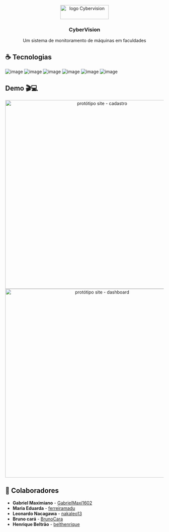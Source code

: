 <p align="center">
    <img 
      src="https://i.imgur.com/IocV0nM.png"
      alt="logo Cybervision" 
      width="154" 
      height="45"
    />
</p>

<h3 align="center">CyberVision</h3>
<p align="center">Um sistema de monitoramento de máquinas em faculdades</p>

## ☕ Tecnologias

![image](https://img.shields.io/badge/JavaScript-F7DF1E?style=for-the-badge&logo=javascript&logoColor=black)
![image](https://img.shields.io/badge/Node.js-43853D?style=for-the-badge&logo=node.js&logoColor=white)
![image](https://img.shields.io/badge/HTML5-E34F26?style=for-the-badge&logo=html5&logoColor=white)
![image](https://img.shields.io/badge/CSS3-1572B6?style=for-the-badge&logo=css3&logoColor=white)
![image](https://img.shields.io/badge/Java-ED8B00?style=for-the-badge&logo=java&logoColor=white)
![image](https://img.shields.io/badge/Microsoft_Azure-0089D6?style=for-the-badge&logo=microsoft-azure&logoColor=white)

## Demo 🎬💻

<div align="center">
  <img width="600px" src="https://i.imgur.com/dHHnYr9.png" alt="protótipo site - cadastro">
</div>

<div align="center">
  <img width="600px" src="https://i.imgur.com/0NuvU8U.png" alt="protótipo site - dashboard">
</div>

## 🤝 Colaboradores
- **Gabriel Maximiano** - [GabrielMaxi1602](https://github.com/GabrielMaxi1602)
- **Maria Eduarda** - [ferreiramadu](https://github.com/ferreiramadu)
- **Leonardo Nacagawa** - [nakaleo13](https://github.com/nakaleo13)
- **Bruno cará** - [BrunoCara](https://github.com/BrunoCara)
- **Henrique Beltrão** - [belthenrique](https://github.com/belthenrique)
